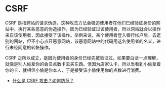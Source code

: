 # CSRF

CSRF 是指跨站的请求伪造，这种攻击方法会强迫使用者在他们已经验证身份的网站中，执行某些恶意的伪造操作，因为已经验证过该使用者，所以网站就会以操作来自该使用者，因此接受了该操作。举例来说，某个使用者登入银行帐户后，去逛别的网站，但不小心点开恶意网站，该恶意网站中的代码用这名使用者的名义，进行未经同意的转帐操作。

CSRF 之所以成立，是因为使用者的身份已经先被验证过。如果要白话一点理解，就像是别人偷拿你的会员点数卡去买东西。但因为店家认卡，所以当看到小偷拿着你的卡，就相信小偷是你本人，于是接受该小偷使用你的点数进行消费。

- [什么是 CSRF 攻击？如何防范？](https://www.explainthis.io/zh-hans/swe/what-is-csrf)

